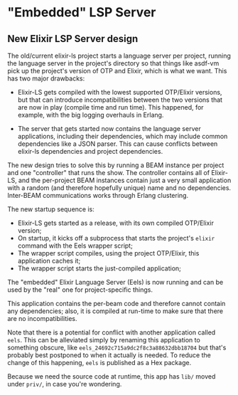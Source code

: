 # "Embedded" LSP Server

## New Elixir LSP Server design

The old/current elixir-ls project starts a language server per project, running the language server in the
project's directory so that things like asdf-vm pick up the project's version of OTP and Elixir, which is
what we want. This has two major drawbacks:

* Elixir-LS gets compiled with the lowest supported OTP/Elixir versions, but that can introduce incompatibilities
  between the two versions that are now in play (compile time and run time). This happened, for example, with the
  big logging overhauls in Erlang.

* The server that gets started now contains the language server applications, including their dependencies, which
  may include common dependencies like a JSON parser. This can cause conflicts between elixir-ls dependencies and
  project dependencies.

The new design tries to solve this by running a BEAM instance per project and one "controller" that runs the show. The
controller contains all of Elixir-LS, and the per-project BEAM instances contain just a very small application with
a random (and therefore hopefully unique) name and no dependencies. Inter-BEAM communications works through Erlang
clustering.

The new startup sequence is:

* Elixir-LS gets started as a release, with its own compiled OTP/Elixir version;
* On startup, it kicks off a subprocess that starts the project's `elixir` command
  with the Eels wrapper script;
* The wrapper script compiles, using the project OTP/Elixir, this application caches it;
* The wrapper script starts the just-compiled application;

The "embedded" Elixir Language Server (Eels) is now running and can be used by the
"real" one for project-specific things.

This application contains the per-beam code and therefore cannot contain any dependencies; also, it is compiled
at run-time to make sure that there are no incompatibilities.

Note that there is a potential for conflict with another application called `eels`. This can be alleviated simply
by renaming this application to something obscure, like `eels_24692c715a9dc2f8c3a88632dbb18704` but that's probably
best postponed to when it actually is needed. To reduce the change of this happening, `eels` is published as
a Hex package.

Because we need the source code at runtime, this app has `lib/` moved under `priv/`, in case you're wondering.

